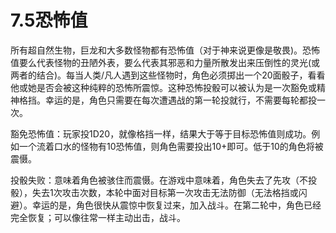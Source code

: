 # 7.5恐怖值

所有超自然生物，巨龙和大多数怪物都有恐怖值（对于神来说更像是敬畏)。恐怖值要么代表怪物的丑陋外表，要么代表其邪恶和力量所散发出来压倒性的灵光(或两者的结合)。每当人类/凡人遇到这些怪物时，角色必须掷出一个20面骰子，看看他或她是否会被这种纯粹的恐怖所震惊。这种恐怖投骰可以被认为是一次豁免或精神格挡。幸运的是，角色只需要在每次遭遇战的第一轮投就行，不需要每轮都投一次。

豁免恐怖值：玩家投1D20，就像格挡一样，结果大于等于目标恐怖值则成功。例如一个流着口水的怪物有10恐怖值，则角色需要投出10+即可。低于10的角色将被震慑。

投骰失败：意味着角色被骇住而震慑。在游戏中意味着，角色失去了先攻（不投骰），失去1次攻击次数，本轮中面对目标第一次攻击无法防御（无法格挡或闪避）。幸运的是，角色很快从震惊中恢复过来，加入战斗。在第二轮中，角色已经完全恢复；可以像往常一样主动出击，战斗。
